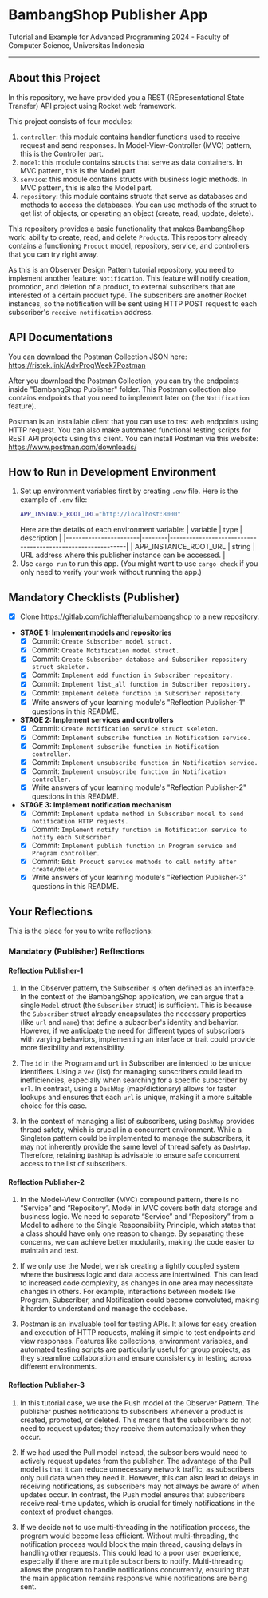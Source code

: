 # BambangShop Publisher App
Tutorial and Example for Advanced Programming 2024 - Faculty of Computer Science, Universitas Indonesia

---

## About this Project
In this repository, we have provided you a REST (REpresentational State Transfer) API project using Rocket web framework.

This project consists of four modules:
1.  `controller`: this module contains handler functions used to receive request and send responses.
    In Model-View-Controller (MVC) pattern, this is the Controller part.
2.  `model`: this module contains structs that serve as data containers.
    In MVC pattern, this is the Model part.
3.  `service`: this module contains structs with business logic methods.
    In MVC pattern, this is also the Model part.
4.  `repository`: this module contains structs that serve as databases and methods to access the databases.
    You can use methods of the struct to get list of objects, or operating an object (create, read, update, delete).

This repository provides a basic functionality that makes BambangShop work: ability to create, read, and delete `Product`s.
This repository already contains a functioning `Product` model, repository, service, and controllers that you can try right away.

As this is an Observer Design Pattern tutorial repository, you need to implement another feature: `Notification`.
This feature will notify creation, promotion, and deletion of a product, to external subscribers that are interested of a certain product type.
The subscribers are another Rocket instances, so the notification will be sent using HTTP POST request to each subscriber's `receive notification` address.

## API Documentations

You can download the Postman Collection JSON here: https://ristek.link/AdvProgWeek7Postman

After you download the Postman Collection, you can try the endpoints inside "BambangShop Publisher" folder.
This Postman collection also contains endpoints that you need to implement later on (the `Notification` feature).

Postman is an installable client that you can use to test web endpoints using HTTP request.
You can also make automated functional testing scripts for REST API projects using this client.
You can install Postman via this website: https://www.postman.com/downloads/

## How to Run in Development Environment
1.  Set up environment variables first by creating `.env` file.
    Here is the example of `.env` file:
    ```bash
    APP_INSTANCE_ROOT_URL="http://localhost:8000"
    ```
    Here are the details of each environment variable:
    | variable              | type   | description                                                |
    |-----------------------|--------|------------------------------------------------------------|
    | APP_INSTANCE_ROOT_URL | string | URL address where this publisher instance can be accessed. |
2.  Use `cargo run` to run this app.
    (You might want to use `cargo check` if you only need to verify your work without running the app.)

## Mandatory Checklists (Publisher)
-   [x] Clone https://gitlab.com/ichlaffterlalu/bambangshop to a new repository.
-   **STAGE 1: Implement models and repositories**
    -   [x] Commit: `Create Subscriber model struct.`
    -   [x] Commit: `Create Notification model struct.`
    -   [x] Commit: `Create Subscriber database and Subscriber repository struct skeleton.`
    -   [x] Commit: `Implement add function in Subscriber repository.`
    -   [x] Commit: `Implement list_all function in Subscriber repository.`
    -   [x] Commit: `Implement delete function in Subscriber repository.`
    -   [x] Write answers of your learning module's "Reflection Publisher-1" questions in this README.
-   **STAGE 2: Implement services and controllers**
    -   [x] Commit: `Create Notification service struct skeleton.`
    -   [x] Commit: `Implement subscribe function in Notification service.`
    -   [x] Commit: `Implement subscribe function in Notification controller.`
    -   [x] Commit: `Implement unsubscribe function in Notification service.`
    -   [x] Commit: `Implement unsubscribe function in Notification controller.`
    -   [x] Write answers of your learning module's "Reflection Publisher-2" questions in this README.
-   **STAGE 3: Implement notification mechanism**
    -   [x] Commit: `Implement update method in Subscriber model to send notification HTTP requests.`
    -   [x] Commit: `Implement notify function in Notification service to notify each Subscriber.`
    -   [x] Commit: `Implement publish function in Program service and Program controller.`
    -   [x] Commit: `Edit Product service methods to call notify after create/delete.`
    -   [x] Write answers of your learning module's "Reflection Publisher-3" questions in this README.

## Your Reflections
This is the place for you to write reflections:

### Mandatory (Publisher) Reflections

#### Reflection Publisher-1

1. In the Observer pattern, the Subscriber is often defined as an interface. In the context of the BambangShop application, we can argue that a single `Model` struct (the `Subscriber` struct) is sufficient. This is because the `Subscriber` struct already encapsulates the necessary properties (like `url` and `name`) that define a subscriber's identity and behavior. However, if we anticipate the need for different types of subscribers with varying behaviors, implementing an interface or trait could provide more flexibility and extensibility.

2. The `id` in the Program and `url` in Subscriber are intended to be unique identifiers. Using a `Vec` (list) for managing subscribers could lead to inefficiencies, especially when searching for a specific subscriber by `url`. In contrast, using a `DashMap` (map/dictionary) allows for faster lookups and ensures that each `url` is unique, making it a more suitable choice for this case.

3. In the context of managing a list of subscribers, using `DashMap` provides thread safety, which is crucial in a concurrent environment. While a Singleton pattern could be implemented to manage the subscribers, it may not inherently provide the same level of thread safety as `DashMap`. Therefore, retaining `DashMap` is advisable to ensure safe concurrent access to the list of subscribers.

#### Reflection Publisher-2

1. In the Model-View Controller (MVC) compound pattern, there is no “Service” and “Repository”. Model in MVC covers both data storage and business logic. We need to separate “Service” and “Repository” from a Model to adhere to the Single Responsibility Principle, which states that a class should have only one reason to change. By separating these concerns, we can achieve better modularity, making the code easier to maintain and test.

2. If we only use the Model, we risk creating a tightly coupled system where the business logic and data access are intertwined. This can lead to increased code complexity, as changes in one area may necessitate changes in others. For example, interactions between models like Program, Subscriber, and Notification could become convoluted, making it harder to understand and manage the codebase.

3. Postman is an invaluable tool for testing APIs. It allows for easy creation and execution of HTTP requests, making it simple to test endpoints and view responses. Features like collections, environment variables, and automated testing scripts are particularly useful for group projects, as they streamline collaboration and ensure consistency in testing across different environments.

#### Reflection Publisher-3

1. In this tutorial case, we use the Push model of the Observer Pattern. The publisher pushes notifications to subscribers whenever a product is created, promoted, or deleted. This means that the subscribers do not need to request updates; they receive them automatically when they occur.

2. If we had used the Pull model instead, the subscribers would need to actively request updates from the publisher. The advantage of the Pull model is that it can reduce unnecessary network traffic, as subscribers only pull data when they need it. However, this can also lead to delays in receiving notifications, as subscribers may not always be aware of when updates occur. In contrast, the Push model ensures that subscribers receive real-time updates, which is crucial for timely notifications in the context of product changes.

3. If we decide not to use multi-threading in the notification process, the program would become less efficient. Without multi-threading, the notification process would block the main thread, causing delays in handling other requests. This could lead to a poor user experience, especially if there are multiple subscribers to notify. Multi-threading allows the program to handle notifications concurrently, ensuring that the main application remains responsive while notifications are being sent.
